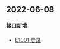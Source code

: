 ## 2022-06-08

#### 接口新增

- [E1001 登录](http://localhost:5533/docs#tag/E/operation/ManagerEmployeeSignin)